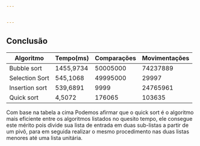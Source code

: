 ```yaml
---


---
```


<h2 id="conclusão">Conclusão</h2>

<table>
<thead>
<tr>
<th>Algoritmo</th>
<th>Tempo(ms)</th>
<th>Comparações</th>
<th>Movimentações</th>
</tr>
</thead>
<tbody>
<tr>
<td>Bubble sort</td>
<td>1455,9734</td>
<td>50005000</td>
<td>74237889</td>
</tr>
<tr>
<td>Selection Sort</td>
<td>545,1068</td>
<td>49995000</td>
<td>29997</td>
</tr>
<tr>
<td>Insertion sort</td>
<td>539,6891</td>
<td>9999</td>
<td>24765961</td>
</tr>
<tr>
<td>Quick sort</td>
<td>4,5072</td>
<td>176065</td>
<td>103635</td>
</tr>
</tbody>
</table><p>Com base na tabela a cima Podemos afirmar que o quick sort é o algoritmo mais eficiente entre os algoritmos listados no quesito tempo, ele consegue este mérito pois divide sua lista de entrada em duas sub-listas a partir de um pivô, para em seguida realizar o mesmo procedimento nas duas listas menores até uma lista unitária.</p>

